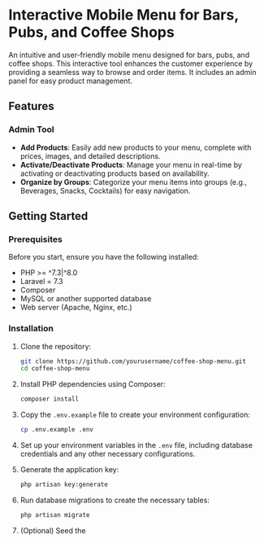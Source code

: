 # Interactive Mobile Menu for Bars, Pubs, and Coffee Shops

An intuitive and user-friendly mobile menu designed for bars, pubs, and coffee shops. This interactive tool enhances the customer experience by providing a seamless way to browse and order items. It includes an admin panel for easy product management.

## Features

### Admin Tool

- **Add Products**: Easily add new products to your menu, complete with prices, images, and detailed descriptions.
- **Activate/Deactivate Products**: Manage your menu in real-time by activating or deactivating products based on availability.
- **Organize by Groups**: Categorize your menu items into groups (e.g., Beverages, Snacks, Cocktails) for easy navigation.

## Getting Started

### Prerequisites

Before you start, ensure you have the following installed:

- PHP >= ^7.3|^8.0
- Laravel = 7.3
- Composer
- MySQL or another supported database
- Web server (Apache, Nginx, etc.)

### Installation

1. Clone the repository:

    ```bash
    git clone https://github.com/yourusername/coffee-shop-menu.git
    cd coffee-shop-menu
    ```

2. Install PHP dependencies using Composer:

    ```bash
    composer install
    ```

3. Copy the `.env.example` file to create your environment configuration:

    ```bash
    cp .env.example .env
    ```

4. Set up your environment variables in the `.env` file, including database credentials and any other necessary configurations.

5. Generate the application key:

    ```bash
    php artisan key:generate
    ```

6. Run database migrations to create the necessary tables:

    ```bash
    php artisan migrate
    ```

7. (Optional) Seed the
